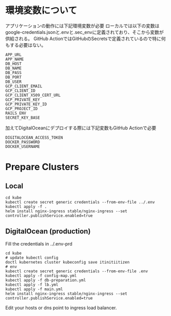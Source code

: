# 環境変数について

アプリケーションの動作には下記環境変数が必要
ローカルでは以下の変数はgoogle-credentials.jsonと.envと.sec_envに定義されており、そこから変数が供給される。
GitHub ActionではGitHubのSecretsで定義されているので特に何もする必要はない。

```
APP_URL
APP_NAME
DB_HOST
DB_NAME
DB_PASS
DB_PORT
DB_USER
GCP_CLIENT_EMAIL
GCP_CLIENT_ID
GCP_CLIENT_X509_CERT_URL
GCP_PRIVATE_KEY
GCP_PRIVATE_KEY_ID
GCP_PROJECT_ID
RAILS_ENV
SECRET_KEY_BASE
```

加えてDigitalOceanにデプロイする際には下記変数もGitHub Actionで必要

```
DIGITALOCEAN_ACCESS_TOKEN
DOCKER_PASSWORD
DOCKER_USERNAME
```
# Prepare Clusters

## Local

```
cd kube
kubectl create secret generic credentials --from-env-file ../.env 
kubectl apply -f .
helm install nginx-ingress stable/nginx-ingress --set controller.publishService.enabled=true
```

## DigitalOcean (production)


Fill the credentials in ../.env-prd

```
cd kube
# update kubectl config
doctl kubernetes cluster kubeconfig save itinitiitizen
# env
kubectl create secret generic credentials --from-env-file .env
kubectl apply -f config-map.yml
kubectl apply -f db-preparation.yml
kubectl apply -f lb.yml
kubectl apply -f main.yml
helm install nginx-ingress stable/nginx-ingress --set controller.publishService.enabled=true
```

Edit your hosts or dns point to ingress load balancer.
